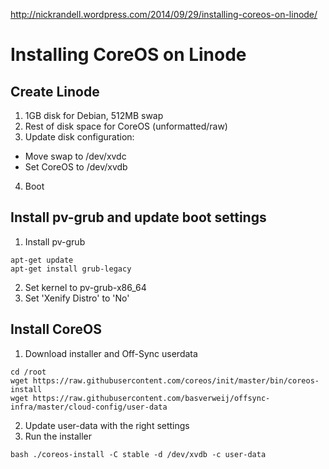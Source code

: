 http://nickrandell.wordpress.com/2014/09/29/installing-coreos-on-linode/

# Installing CoreOS on Linode

## Create Linode
1. 1GB disk for Debian, 512MB swap
2. Rest of disk space for CoreOS (unformatted/raw)
3. Update disk configuration:
  * Move swap to /dev/xvdc
  * Set CoreOS to /dev/xvdb
4. Boot

## Install pv-grub and update boot settings
1. Install pv-grub 
```
apt-get update
apt-get install grub-legacy
```
2. Set kernel to pv-grub-x86_64
3. Set 'Xenify Distro' to 'No'

## Install CoreOS
1. Download installer and Off-Sync userdata
```
cd /root
wget https://raw.githubusercontent.com/coreos/init/master/bin/coreos-install
wget https://raw.githubusercontent.com/basverweij/offsync-infra/master/cloud-config/user-data
```
2. Update user-data with the right settings
3. Run the installer
```
bash ./coreos-install -C stable -d /dev/xvdb -c user-data
```
